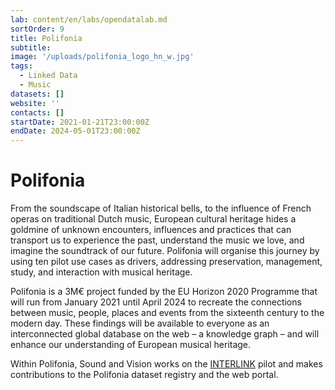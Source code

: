 ```yaml
---
lab: content/en/labs/opendatalab.md
sortOrder: 9
title: Polifonia
subtitle:
image: '/uploads/polifonia_logo_hn_w.jpg'
tags:
  - Linked Data
  - Music
datasets: []
website: ''
contacts: []
startDate: 2021-01-21T23:00:00Z
endDate: 2024-05-01T23:00:00Z
---
```


# Polifonia

From the soundscape of Italian historical bells, to the influence of French operas on traditional Dutch music, European cultural heritage hides a goldmine of unknown encounters, influences and practices that can transport us to experience the past, understand the music we love, and imagine the soundtrack of our future. Polifonia will organise this journey by using ten pilot use cases as drivers, addressing preservation, management, study, and interaction with musical heritage.

Polifonia is a 3M€ project funded by the EU Horizon 2020 Programme that will run from January 2021 until April 2024 to recreate the connections between music, people, places and events from the sixteenth century to the modern day. These findings will be available to everyone as an interconnected global database on the web – a knowledge graph – and will enhance our understanding of European musical heritage.

Within Polifonia, Sound and Vision works on the [INTERLINK](https://polifonia-project.eu/pilots/interlink/ 'INTERLINK pilot') pilot and makes contributions to the Polifonia dataset registry and the web portal.
